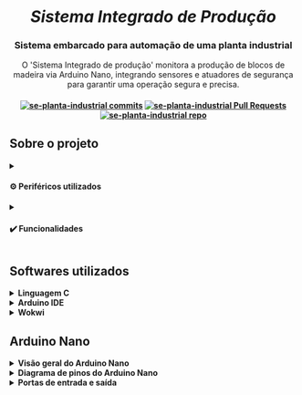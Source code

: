 <h1 align="center"><i>Sistema Integrado de Produção</i></h1>

<h3 align="center">Sistema embarcado para automação de uma planta industrial</h3>

<p align="center">O 'Sistema Integrado de produção' monitora a produção de blocos de madeira via Arduino Nano, integrando sensores e atuadores
de segurança para garantir uma operação segura e precisa.</p>

<h4 align="center">
<a href="https://github.com/camilaqPereira/se-planta-industrial/commits"> <img alt="se-planta-industrial commits" 
										  src="https://img.shields.io/github/last-commit/camilaqPereira/se-planta-industrial"></a>
<a href="https://github.com/camilaqPereira/se-planta-industrial/pulls"> <img alt="se-planta-industrial Pull Requests" 
										  src="https://img.shields.io/github/issues-pr/camilaqPereira/se-planta-industrial">
</a>
<a href="https://github.com/camilaqPereira/se-planta-industrial"><img alt="se-planta-industrial repo" 
								   src="https://img.shields.io/github/created-at/camilaqPereira/se-planta-industrial">
</a>
</h4>

## Sobre o projeto

<details>
  <summary>
    <h4> ⚙️ Periféricos utilizados </h4>  
</summary>
  
- 2 potênciometros de 10K;
- 2 _pushbuttons_;
- 1 sensor de temperatura LM35;
- 1 buzzer passivo
- 1 LED verde;
- 1 LED vermelho;
- 1 sensor de inclinação SW-520D;
- 1 servo motor;
- 2 motores CC;
- 2 displays de 7 segmentos;
- 1 LDR;
- 1 sensor ultrassônico HC-SR04;

</details>
<details>
  <summary> 
    <h4> ✔️ Funcionalidades </h4></summary>

  #### Supervisor
  - Botão de parada: interrupção e/ou retomada da produção a qualquer momento;
  - Controle da velocidade dos motores por meio de potenciômetros;
  - (**NÃO FUNCIONAL**) Atualização periódica do status da produção via monitor serial: a cada 3 segundos, as seguintes informações são exibidas no monitor
      - Status do Sensor de Temperatura
      - Status do Sensor de Inclinação
      - Status do Sensor de Presença
      - Status do Nível Tanque de Óleo
      - Status da produção
      - Velocidade dos motores
      - Quantidade de blocos cortados
  
  #### Chão de fábrica
  - Botão de parada: interrupção e/ou retomada da produção a qualquer momento;
  - Corte de blocos de madeira no tamanho 10cm x 25cm;
  - Contagem da quantidade de blocos cortados (**NÃO FUNCIONAL**);
  - Monitoramento da temperatura do sistema: faixa de operação 10°C a 40°C;
  - Monitoramento da orientação da madeira;
  - Monitoramento da prensença humana em torno da esteira;
  - Monitoramento do nível de óleo no tanque;
  - Notificação no monitor serial em caso de erros;
  - Notificação do supervisor via I2C em caso de erro.

  A descrição completa dos requisitos funcionais do sistema pode ser encontrada [aqui]().
</details>


## Softwares utilizados
<details><summary><b>Linguagem C</b></summary>

### Linguagem C

É uma linguagem de programação de propósito geral que combina abstrações e controles de baixo nível sobre o hardware resultando em ganho de eficiência. O software criado em 1970 por 
Dennis Ritchie é estreitamente associada ao sistema operacional UNIX, uma vez que as versões desse sistema foram escritas em linguagem C. Além disso, a sintaxe simples e a alta 
portabilidade desta linguagem entre dispositivos contribui para seu amplo uso em sistemas embarcados de recursos limitados.

</details>

<details><summary><b>Arduino IDE</b></summary>

### Arduino IDE
O [Arduino IDE](https://docs.arduino.cc/software/ide/) é um software de código aberto destinado a implementação, compilação e _upload_ de códigos em placas Arduino. Esta plataforma disponibiliza uma ampla
biblioteca de funções pré-definidas que simplificam o desenvolvimento de projetos, tornando-o ideal para iniciantes e desenvolvedores experientes experientes.
</details>

<details><summary><b>Wokwi</b></summary>

### Wokwi
O [Wokwi](https://wokwi.com/) é um simulador de eletrônica online que permite projetar, testar e depurar projetos de hardware e software em um ambiente virtual. Este simulador disponiliza
placas populares como Raspberry Pi Pico/W, Arduino e ESP32, além componentes eletrônicos e recursos avançados como analisador lógico e simulação de Wifi.

</details>

## Arduino Nano

<details><summary><b>Visão geral do Arduino Nano</b></summary>

### Visão geral do Arduino Nano

Baseado no microcontrolador ATMega328p, o Arduino Nano é uma placa de desenvolvimento compacta, versátil e compatível com protoboards. Dentre suas características, destacam-se:
- clock de 16MHz;
- 14 pinos digitais de entrada e saída;
- 6 saídas PWM;
- 8 saídas analógicas;
- Comunicação serial, SPI e I2C
- Processador de 8 bits;
- 32 registradores de propósito geral.

<div align="center">
  <figure>  
    <img src="docs/nano.png" width="600px">
    <figcaption>
      <p align="center"> 

[**Figura 1** - Arduino Nano](https://docs.arduino.cc/hardware/nano/)

</p>
    </figcaption>
  </figure>
</div>

</details>

<details><summary><b>Diagrama de pinos do Arduino Nano</b></summary>

### Diagrama de pinos do Arduino Nano

<div align="center">
  <figure>  
    <img src="docs/nano-pinout.png" width="600px">
    <figcaption>
      <p align="center"> 

[**Figura 2** - Diagrama de pinos do Arduino Nano](https://docs.arduino.cc/hardware/nano/)

</p>
    </figcaption>
  </figure>
</div>


</details>

<details><summary><b>Portas de entrada e saída</b></summary>

### Portas de entrada e saída

O ATMega328/p possui três conjuntos de portas I/O: PORTB (PB7, ..., PB0), PORTC (PC7, ..., PC0) E PORTD (PD7, ..., PD0). Cada uma destes pinos podem ser lidos, modificados ou escritos individualmente. Os registradores para controle das portas de entrada e saída são:
- PORTx: registrador de dados usado para escrita naos pinos;
- DDRx: registrador de direção usado para definir a direção dos pinos (entrada ou saída);
- PINx: registrador de entrada usado leitura do conteúdo dos pinos.

> _NOTE_
>
> Todos os pinos do ATMega328/p possuem resistores _pull up_ internos, além de diodos de proteção entre o Vcc e o ground e um acapacitância de 10 pF


</details>
